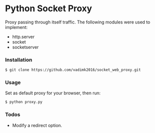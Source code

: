 # Python Socket Proxy
Proxy passing through itself traffic. The following modules were used to implement:
  - http.server
  - socket
  - socketserver
### Installation
```sh
$ git clone https://github.com/vadimk2016/socket_web_proxy.git
```
### Usage
Set as default proxy for your browser, then run:
```sh
$ python proxy.py
```
### Todos
 - Modify a redirect option.